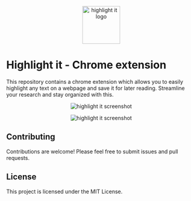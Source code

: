 <p align="center">
    <img src="https://github.com/juanmaescudero/radio-player/blob/master/icon.png?raw=true" alt="highlight it logo" width="100">
</p>

# Highlight it - Chrome extension

This repository contains a chrome extension which allows you to easily highlight any text on a webpage and save it for later reading. Streamline your research and stay organized with this.

<p align="center">
    <img src="https://github.com/juanmaescudero/radio-player/blob/master/assets/screenshots/highlight-it-screenshot-1.png?raw=true" alt="highlight it screenshot">
</p>
<p align="center">
    <img src="https://github.com/juanmaescudero/radio-player/blob/master/assets/screenshots/highlight-it-screenshot-2.png?raw=true" alt="highlight it screenshot">
</p>

## Contributing

Contributions are welcome! Please feel free to submit issues and pull requests.

## License

This project is licensed under the MIT License.

